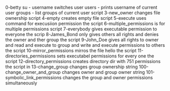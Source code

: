 0-betty su - username switches user
users -  prints username of current user
groups - list groups of current user
 script 3-new_owner changes file ownership
script 4-empty creates empty file
script 5-execute uses command for execusiion permission
the script 6-multiple_permissions is for multiple permissions
script 7-everybody gives executable permission to everyone
the scrip 8-James_Bond only gives others all rights and denies the owner and ther group
the script 9-John_Doe gives all rights to owner and read and execute to group and write and execute permissions to others
the script 10-mirror_permissions mirros the file hello
the script 11-directories_permissions sets executabel permissions for every one
the script 12-directory_permissions creates directory dir with 751 permissions
the script in 13-change_group changes group ownership
string 100-change_owner_and_group changes owner and group owner
string 101-symbolic_link_permissions changes the group and owner permissions simultaneously
